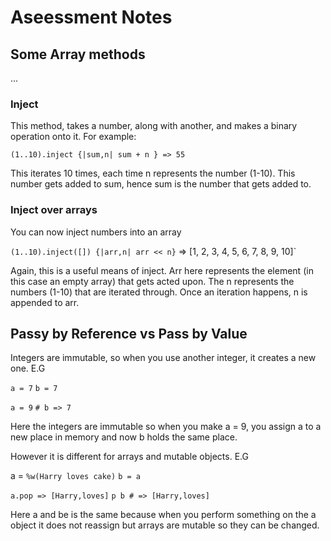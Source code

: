 # Aseessment Notes

## Some Array methods

...

### Inject

This method, takes a number, along with another, and makes a binary operation onto it. For example:

`(1..10).inject {|sum,n| sum + n } => 55`

This iterates 10 times, each time n represents the number (1-10).  This number gets added to sum, hence sum is the number that gets added to.

### Inject over arrays

You can now inject numbers into an array

`(1..10).inject([]) {|arr,n| arr << n}` =>  [1, 2, 3, 4, 5, 6, 7, 8, 9, 10]`

Again, this is a useful means of inject. Arr here represents the element (in this case an empty array) that gets acted upon. The n represents the numbers (1-10) that are iterated through. Once an iteration happens, n is appended to arr.

## Passy by Reference vs Pass by Value

Integers are immutable, so when you use another integer, it creates a new one. E.G

`a = 7`
`b = 7`

`a = 9`
`# b => 7`

Here the integers are immutable so when you make a = 9, you assign a to a new place in memory and now b holds the same place.

However it is different for arrays and mutable objects. E.G

a = `%w(Harry loves cake)`
`b = a`

`a.pop => [Harry,loves]`
`p b # => [Harry,loves]`

Here a and be is the same because when you perform something on the a object it does not reassign but arrays are mutable so they can be changed. 








